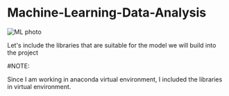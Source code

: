 # Machine-Learning-Data-Analysis

![ML photo](https://encrypted-tbn0.gstatic.com/images?q=tbn:ANd9GcQBIEyc1MvgZr_uBrkOAcB1s8-Tzt5KNnMPLg&usqp=CAU)

 Let's include the libraries that are suitable for the model we will build into the project
 
 #NOTE:
 
 Since I am working in anaconda virtual environment, I included the libraries in virtual environment.
